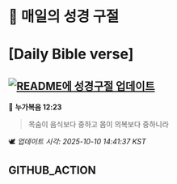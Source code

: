 # 🙏 매일의 성경 구절
# [Daily Bible verse]
## [![README에 성경구절 업데이트](https://github.com/DONGSUKA/first_test/actions/workflows/update-readme-bible.yml/badge.svg)](https://github.com/DONGSUKA/first_test/actions/workflows/update-readme-bible.yml)
<!-- START_BIBLE_VERSE -->
📖 **누가복음 12:23**
> 목숨이 음식보다 중하고 몸이 의복보다 중하니라

🕊️ _업데이트 시각: 2025-10-10 14:41:37 KST_
  <!-- END_BIBLE_VERSE -->
## GITHUB_ACTION
